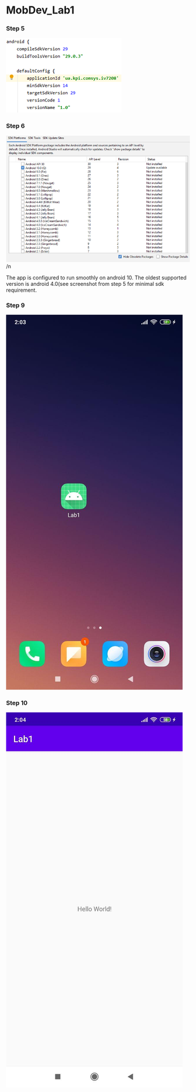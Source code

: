 # MobDev_Lab1

### Step 5
![Screenshot](images/org_id.png)

### Step 6
![Screenshot](images/target_platform.png)/n

The app is configured to run smoothly on android 10. The oldest supported version is android 4.0(see screenshot from step 5 for minimal sdk requirement.

### Step 9
![Screenshot](images/app_icon.jpg)

### Step 10
![Screenshot](images/app_run.jpg)
